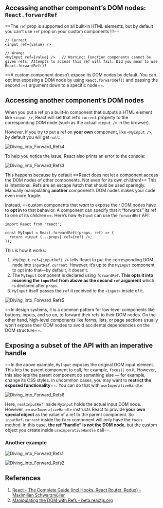 ## Accessing another component’s DOM nodes: `React.forwardRef`

==The `ref` prop is supported on all built-in HTML elements, but by default you can't use `ref` prop on your custom components !!!==

```react
// Correct
<input ref={value} />

// Wrong:
<MyInput ref={value} />   // Warning: Function components cannot be given refs. Attempts to access this ref will fail. Did you mean to use React.forwardRef()?
```

==A custom component doesn’t expose its DOM nodes by default. You can opt into exposing a DOM node by using `React.forwardRef()` and passing the second `ref` argument down to a specific node==.

## Accessing another component’s DOM nodes

When you put a ref on a built-in component that outputs a HTML element like `<input />`, React will set that ref’s `current` property to the corresponding DOM node (such as the actual `<input />` in the browser).

However, if you try to put a ref on **your own** component, like `<MyInput />`, by default you will get `null`:

![Diving_into_Forward_Refs4](../../img/Diving_into_Forward_Refs4.jpg)

 To help you notice the issue, React also prints an error to the console:

![Diving_into_Forward_Refs3](../../img/Diving_into_Forward_Refs3.jpg)

This happens because by default ==React does not let a component access the DOM nodes of other components. Not even for its own children!== This is intentional. Refs are an escape hatch that should be used sparingly. Manually manipulating **another** component’s DOM nodes makes your code even more fragile.

Instead, ==custom components that _want_ to expose their DOM nodes have to **opt in** to that behavior. A component can specify that it “forwards” its ref to one of its children==. Here’s how `MyInput` can use the `forwardRef` API:

```react
import React from 'react';

const MyInput = React.forwardRef((props, ref) => {
  return <input {...props} ref={ref} />;
});
```

This is how it works:

1. `<MyInput ref={inputRef} />` tells React to put the corresponding DOM node into `inputRef.current`. However, it’s up to the `MyInput` component to opt into that—by default, it doesn’t.
2. The `MyInput` component is declared using `forwardRef`. **This opts it into receiving the `inputRef` from above as the second `ref` argument** which is declared after `props`.
3. `MyInput` itself passes the `ref` it received to the `<input>` inside of it.

![Diving_into_Forward_Refs5](../../img/Diving_into_Forward_Refs5.jpg)

==In design systems, it is a common pattern for low-level components like buttons, inputs, and so on, to forward their refs to their DOM nodes. On the other hand, high-level components like forms, lists, or page sections usually won’t expose their DOM nodes to avoid accidental dependencies on the DOM structure==.

## Exposing a subset of the API with an imperative handle

==In the above example, `MyInput` exposes the original DOM input element. This lets the parent component to call, for example, `focus()` on it. However, this also lets the parent component do something else — for example, change its CSS styles. In uncommon cases, you may want to **restrict the exposed functionality**==. You can do that with `useImperativeHandle`:

![Diving_into_Forward_Refs6](../../img/Diving_into_Forward_Refs6.jpg)

Here, `realInputRef` inside `MyInput` holds the actual input DOM node. However, ==`useImperativeHandle` instructs React to provide **your own special object** as the value of a ref to the parent component. So `inputRef.current` inside the `Form` component will only have the `focus` method. In this case, **the ref “handle” is not the DOM node**, but the custom object you create inside `useImperativeHandle` call==.

### Another example

![Diving_into_Forward_Refs1](../../img/Diving_into_Forward_Refs1.jpg)

![Diving_into_Forward_Refs2](../../img/Diving_into_Forward_Refs2.jpg)

## References

1. [React - The Complete Guide (incl Hooks, React Router, Redux) - Maximilian Schwarzmüller](https://www.udemy.com/course/react-the-complete-guide-incl-redux/)
1. [Manipulating the DOM with Refs - beta.reactjs.org](https://beta.reactjs.org/learn/manipulating-the-dom-with-refs)
